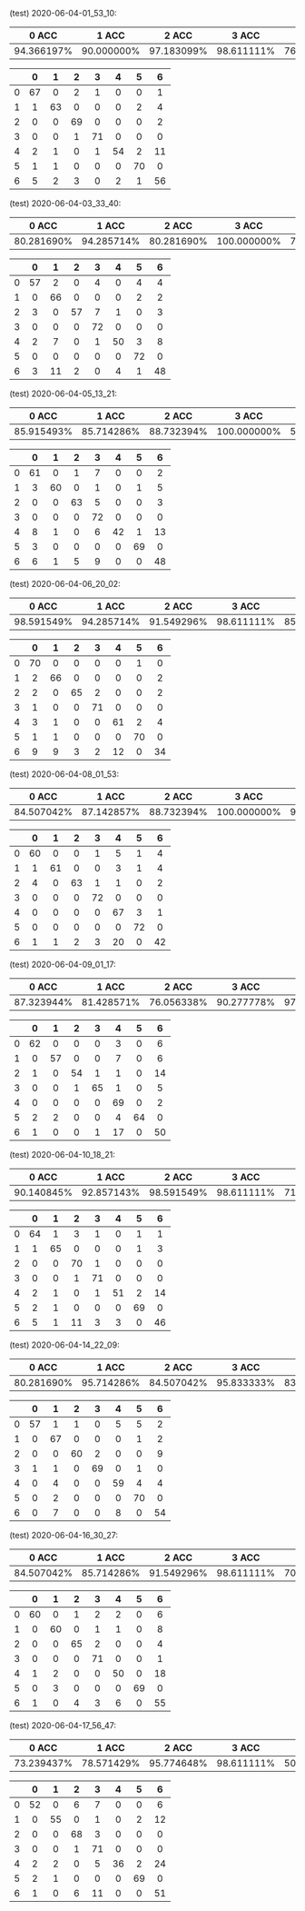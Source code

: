 (test) 2020-06-04-01_53_10:

|0 ACC|1 ACC|2 ACC|3 ACC|4 ACC|5 ACC|6 ACC|Aver Acc|
|:---:|:---:|:---:|:---:|:---:|:---:|:---:|:--:|
|94.366197%|90.000000%|97.183099%|98.611111%|76.056338%|97.222222%|81.159420%|90.725806%|

| |0|1|2|3|4|5|6|
|:---:|:---:|:---:|:---:|:---:|:---:|:---:|:---:|
|0|67|0|2|1|0|0|1|
|1|1|63|0|0|0|2|4|
|2|0|0|69|0|0|0|2|
|3|0|0|1|71|0|0|0|
|4|2|1|0|1|54|2|11|
|5|1|1|0|0|0|70|0|
|6|5|2|3|0|2|1|56|
(test) 2020-06-04-03_33_40:

|0 ACC|1 ACC|2 ACC|3 ACC|4 ACC|5 ACC|6 ACC|Aver Acc|
|:---:|:---:|:---:|:---:|:---:|:---:|:---:|:--:|
|80.281690%|94.285714%|80.281690%|100.000000%|70.422535%|100.000000%|69.565217%|85.080645%|

| |0|1|2|3|4|5|6|
|:---:|:---:|:---:|:---:|:---:|:---:|:---:|:---:|
|0|57|2|0|4|0|4|4|
|1|0|66|0|0|0|2|2|
|2|3|0|57|7|1|0|3|
|3|0|0|0|72|0|0|0|
|4|2|7|0|1|50|3|8|
|5|0|0|0|0|0|72|0|
|6|3|11|2|0|4|1|48|
(test) 2020-06-04-05_13_21:

|0 ACC|1 ACC|2 ACC|3 ACC|4 ACC|5 ACC|6 ACC|Aver Acc|
|:---:|:---:|:---:|:---:|:---:|:---:|:---:|:--:|
|85.915493%|85.714286%|88.732394%|100.000000%|59.154930%|95.833333%|69.565217%|83.669355%|

| |0|1|2|3|4|5|6|
|:---:|:---:|:---:|:---:|:---:|:---:|:---:|:---:|
|0|61|0|1|7|0|0|2|
|1|3|60|0|1|0|1|5|
|2|0|0|63|5|0|0|3|
|3|0|0|0|72|0|0|0|
|4|8|1|0|6|42|1|13|
|5|3|0|0|0|0|69|0|
|6|6|1|5|9|0|0|48|
(test) 2020-06-04-06_20_02:

|0 ACC|1 ACC|2 ACC|3 ACC|4 ACC|5 ACC|6 ACC|Aver Acc|
|:---:|:---:|:---:|:---:|:---:|:---:|:---:|:--:|
|98.591549%|94.285714%|91.549296%|98.611111%|85.915493%|97.222222%|49.275362%|88.104839%|

| |0|1|2|3|4|5|6|
|:---:|:---:|:---:|:---:|:---:|:---:|:---:|:---:|
|0|70|0|0|0|0|1|0|
|1|2|66|0|0|0|0|2|
|2|2|0|65|2|0|0|2|
|3|1|0|0|71|0|0|0|
|4|3|1|0|0|61|2|4|
|5|1|1|0|0|0|70|0|
|6|9|9|3|2|12|0|34|
(test) 2020-06-04-08_01_53:

|0 ACC|1 ACC|2 ACC|3 ACC|4 ACC|5 ACC|6 ACC|Aver Acc|
|:---:|:---:|:---:|:---:|:---:|:---:|:---:|:--:|
|84.507042%|87.142857%|88.732394%|100.000000%|94.366197%|100.000000%|60.869565%|88.104839%|

| |0|1|2|3|4|5|6|
|:---:|:---:|:---:|:---:|:---:|:---:|:---:|:---:|
|0|60|0|0|1|5|1|4|
|1|1|61|0|0|3|1|4|
|2|4|0|63|1|1|0|2|
|3|0|0|0|72|0|0|0|
|4|0|0|0|0|67|3|1|
|5|0|0|0|0|0|72|0|
|6|1|1|2|3|20|0|42|
(test) 2020-06-04-09_01_17:

|0 ACC|1 ACC|2 ACC|3 ACC|4 ACC|5 ACC|6 ACC|Aver Acc|
|:---:|:---:|:---:|:---:|:---:|:---:|:---:|:--:|
|87.323944%|81.428571%|76.056338%|90.277778%|97.183099%|88.888889%|72.463768%|84.879032%|

| |0|1|2|3|4|5|6|
|:---:|:---:|:---:|:---:|:---:|:---:|:---:|:---:|
|0|62|0|0|0|3|0|6|
|1|0|57|0|0|7|0|6|
|2|1|0|54|1|1|0|14|
|3|0|0|1|65|1|0|5|
|4|0|0|0|0|69|0|2|
|5|2|2|0|0|4|64|0|
|6|1|0|0|1|17|0|50|
(test) 2020-06-04-10_18_21:

|0 ACC|1 ACC|2 ACC|3 ACC|4 ACC|5 ACC|6 ACC|Aver Acc|
|:---:|:---:|:---:|:---:|:---:|:---:|:---:|:--:|
|90.140845%|92.857143%|98.591549%|98.611111%|71.830986%|95.833333%|66.666667%|87.903226%|

| |0|1|2|3|4|5|6|
|:---:|:---:|:---:|:---:|:---:|:---:|:---:|:---:|
|0|64|1|3|1|0|1|1|
|1|1|65|0|0|0|1|3|
|2|0|0|70|1|0|0|0|
|3|0|0|1|71|0|0|0|
|4|2|1|0|1|51|2|14|
|5|2|1|0|0|0|69|0|
|6|5|1|11|3|3|0|46|
(test) 2020-06-04-14_22_09:

|0 ACC|1 ACC|2 ACC|3 ACC|4 ACC|5 ACC|6 ACC|Aver Acc|
|:---:|:---:|:---:|:---:|:---:|:---:|:---:|:--:|
|80.281690%|95.714286%|84.507042%|95.833333%|83.098592%|97.222222%|78.260870%|87.903226%|

| |0|1|2|3|4|5|6|
|:---:|:---:|:---:|:---:|:---:|:---:|:---:|:---:|
|0|57|1|1|0|5|5|2|
|1|0|67|0|0|0|1|2|
|2|0|0|60|2|0|0|9|
|3|1|1|0|69|0|1|0|
|4|0|4|0|0|59|4|4|
|5|0|2|0|0|0|70|0|
|6|0|7|0|0|8|0|54|
(test) 2020-06-04-16_30_27:

|0 ACC|1 ACC|2 ACC|3 ACC|4 ACC|5 ACC|6 ACC|Aver Acc|
|:---:|:---:|:---:|:---:|:---:|:---:|:---:|:--:|
|84.507042%|85.714286%|91.549296%|98.611111%|70.422535%|95.833333%|79.710145%|86.693548%|

| |0|1|2|3|4|5|6|
|:---:|:---:|:---:|:---:|:---:|:---:|:---:|:---:|
|0|60|0|1|2|2|0|6|
|1|0|60|0|1|1|0|8|
|2|0|0|65|2|0|0|4|
|3|0|0|0|71|0|0|1|
|4|1|2|0|0|50|0|18|
|5|0|3|0|0|0|69|0|
|6|1|0|4|3|6|0|55|
(test) 2020-06-04-17_56_47:

|0 ACC|1 ACC|2 ACC|3 ACC|4 ACC|5 ACC|6 ACC|Aver Acc|
|:---:|:---:|:---:|:---:|:---:|:---:|:---:|:--:|
|73.239437%|78.571429%|95.774648%|98.611111%|50.704225%|95.833333%|73.913043%|81.048387%|

| |0|1|2|3|4|5|6|
|:---:|:---:|:---:|:---:|:---:|:---:|:---:|:---:|
|0|52|0|6|7|0|0|6|
|1|0|55|0|1|0|2|12|
|2|0|0|68|3|0|0|0|
|3|0|0|1|71|0|0|0|
|4|2|2|0|5|36|2|24|
|5|2|1|0|0|0|69|0|
|6|1|0|6|11|0|0|51|
